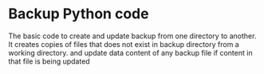 # Backup Python code
The basic code to create and update backup from one directory to another.
It creates copies of files that does not exist in backup directory from a working directory. and update data content of any backup file if content in that file is being updated
